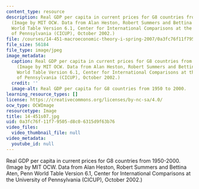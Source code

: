 ```yaml
---
content_type: resource
description: Real GDP per capita in current prices for G8 countries from 1950-2000.
  (Image by MIT OCW. Data from Alan Heston, Robert Summers and Bettina Aten, Penn
  World Table Version 6.1, Center for International Comparisons at the University
  of Pennsylvania (CICUP), October 2002.)
file: /courses/14-451-macroeconomic-theory-i-spring-2007/0a3fc76f11f79505d8c06315d9f63b76_14-451s07.jpg
file_size: 56184
file_type: image/jpeg
image_metadata:
  caption: Real GDP per capita in current prices for G8 countries from 1950-2000.
    (Image by MIT OCW. Data from Alan Heston, Robert Summers and Bettina Aten, Penn
    World Table Version 6.1, Center for International Comparisons at the University
    of Pennsylvania (CICUP), October 2002.)
  credit: ''
  image-alt: Real GDP per capita for G8 countries from 1950 to 2000.
learning_resource_types: []
license: https://creativecommons.org/licenses/by-nc-sa/4.0/
ocw_type: OCWImage
resourcetype: Image
title: 14-451s07.jpg
uid: 0a3fc76f-11f7-9505-d8c0-6315d9f63b76
video_files:
  video_thumbnail_file: null
video_metadata:
  youtube_id: null
---
```

Real GDP per capita in current prices for G8 countries from 1950-2000. (Image by MIT OCW. Data from Alan Heston, Robert Summers and Bettina Aten, Penn World Table Version 6.1, Center for International Comparisons at the University of Pennsylvania (CICUP), October 2002.)
